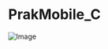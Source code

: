 ﻿# PrakMobile_C

 ![Image](https://github.com/user-attachments/assets/8fc1a056-da46-465d-b4de-9bf9df454032)

